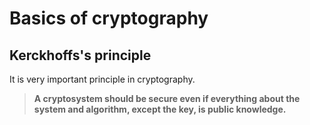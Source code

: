 # Basics of cryptography

## Kerckhoffs's principle
It is very important principle in cryptography.

> **A cryptosystem should be secure even if everything about the system and algorithm, except the key, is public knowledge.**